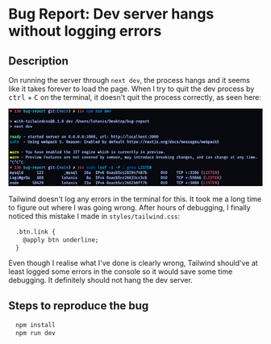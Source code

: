 # Bug Report: Dev server hangs without logging errors

## Description

On running the server through `next dev`, the process hangs and it seems like it takes forever to load the page. When I try to quit the dev process by <kbd>ctrl</kbd> + <kbd>C</kbd> on the terminal, it doesn't quit the process correctly, as seen here:

![image](/terminal.png)

Tailwind doesn't log any errors in the terminal for this. It took me a long time to figure out where I was going wrong. After hours of debugging, I finally noticed this mistake I made in `styles/tailwind.css`:

```
  .btn.link {
    @apply btn underline;
  }
```

Even though I realise what I've done is clearly wrong, Tailwind should've at least logged some errors in the console so it would save some time debugging. It definitely should not hang the dev server.

## Steps to reproduce the bug

```
  npm install
  npm run dev
```
